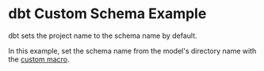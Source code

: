 # dbt Custom Schema Example

dbt sets the project name to the schema name by default.

In this example, set the schema name from the model's directory name with the [custom macro](macros/get_custom_schema.sql).

